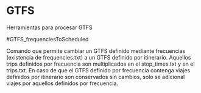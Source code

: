 # GTFS
Herramientas para procesar GTFS

#GTFS_frequenciesToScheduled

Comando que permite cambiar un GTFS definido mediante frecuencias (existencia de frequencies.txt) a un GTFS definido por itinerario. Aquellos trips definidos por frecuencia son multiplicados en el stop_times.txt y en el trips.txt. En caso de que el GTFS definido por frecuencia contenga viajes definidos por itinerario son conservados sin cambios, solo se adicional viajes por aquellos definidos por frecuencia.



